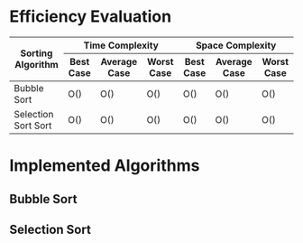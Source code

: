 # Efficiency Evaluation

<table> 
    <thead>
        <tr>
            <th rowspan=2>Sorting Algorithm</th>
            <th colspan=3>Time Complexity</th>
            <th colspan=3>Space Complexity</th>
        </tr>
        <tr>
            <th>Best Case</th>
            <th>Average Case</th>
            <th>Worst Case</th>
            <th>Best Case</th>
            <th>Average Case</th>
            <th>Worst Case</th>
        </tr>
    </thead>
    <tbody>
        <tr>
            <td>Bubble Sort</td>
            <td>O()</td>
            <td>O()</td>
            <td>O()</td>
            <td>O()</td>
            <td>O()</td>
            <td>O()</td>
        </tr>
        <tr>
            <td>Selection Sort Sort</td>
            <td>O()</td>
            <td>O()</td>
            <td>O()</td>
            <td>O()</td>
            <td>O()</td>
            <td>O()</td>
        </tr>
    </tbody>
</table>

# Implemented Algorithms

## Bubble Sort

## Selection Sort
